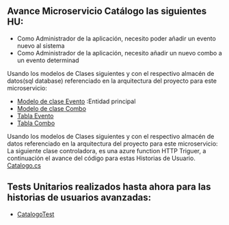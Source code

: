 ## Avance Microservicio Catálogo las siguientes HU:

- Como Administrador de la aplicación, necesito poder añadir un evento nuevo al sistema
- Como Administrador de la aplicación, necesito añadir un nuevo combo a un evento determinad

Usando los modelos de Clases siguientes y con el respectivo almacén de datos(sql database) referenciado en la arquitectura del proyecto para este microservicio:
- [Modelo de clase Evento](https://github.com/ccvaillant1992/UniTradicional/blob/master/Functions/Models/Evento.cs) :Entidad principal
- [Modelo de clase Combo](https://github.com/ccvaillant1992/UniTradicional/blob/master/Functions/Models/Combo.cs)
- [Tabla Evento](https://github.com/ccvaillant1992/UniTradicional/blob/master/CatalogDatabase/dbo/Tables/Evento.sql)
- [Tabla Combo](https://github.com/ccvaillant1992/UniTradicional/blob/master/CatalogDatabase/dbo/Tables/Combo.sql)

Usando los modelos de Clases siguientes y con el respectivo almacén de datos referenciado en la arquitectura del proyecto para este microservicio:
La siguiente clase controladora, es una azure function HTTP Triguer, a continuación el avance del código para estas Historias de Usuario. [Catalogo.cs](https://github.com/ccvaillant1992/UniTradicional/blob/master/Functions/Catalogo.cs)

## Tests Unitarios realizados hasta ahora para las historias de usuarios avanzadas:

- [CatalogoTest](https://github.com/ccvaillant1992/UniTradicional/blob/master/Functions.Test/CatalogoTest.cs)



